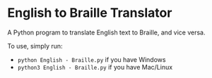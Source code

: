 # English to Braille Translator

A Python program to translate English text to Braille, and vice versa.

To use, simply run:

- `python English - Braille.py` if you have Windows
- `python3 English - Braille.py` if you have Mac/Linux
